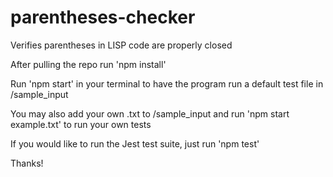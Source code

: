 # parentheses-checker
Verifies parentheses in LISP code are properly closed

After pulling the repo run 'npm install'

Run 'npm start' in your terminal to have the program run a default test file in /sample_input

You may also add your own .txt to /sample_input and run 'npm start example.txt' to run your own tests

If you would like to run the Jest test suite, just run 'npm test'

Thanks! 
